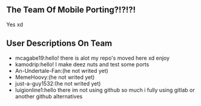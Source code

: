 ## The Team Of Mobile Porting?!?!?!
Yes xd

## User Descriptions On Team
* mcagabe19:hello! there is alot my repo's moved here xd enjoy
* kamodrip:hello! I make deez nuts and test some ports
* An-Undertale-Fan:(he not writed yet)
* MemeHoovy:(he not writed yet)
* just-a-guy1532:(he not writed yet)
* luigionline1:hello there im not using github so much i fully using gitlab or another github alternatives
